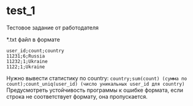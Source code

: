 # test_1
Тестовое задание от работодателя

\*.txt файл в формате

```
user_id;count;country
11231;6;Russia
11232;1;Ukraine
1122;1;Ukraine
```

Нужно вывести статистику по country:
```country;sum(count) (сумма по count);count_uniq(user_id) (число уникальных user_id для country)```
Предусмотреть устойчивость программы к ошибке формата, если строка не соответствует формату, она пропускается.
